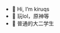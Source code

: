 - 👋 Hi, I’m kiruqs
- 👀 玩lol，原神等
- 🌱 普通的大二学生


<!---
Kiruqs/Kiruqs is a ✨ special ✨ repository because its `README.md` (this file) appears on your GitHub profile.
You can click the Preview link to take a look at your changes.
--->
